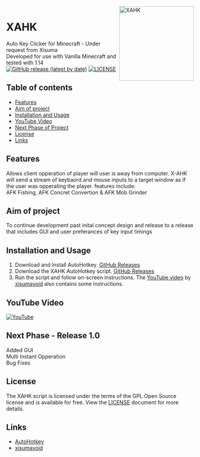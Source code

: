 <img align='right' src='https://github.com/monpjc/XAHK/blob/master/welcomepic.png' width='200px' alt='XAHK' />


# XAHK
Auto Key Clicker for Minecraft - Under request from Xisuma<br>
Developed for use with Vanilla Minecraft and tested with 1.14<br>
[![GitHub release (latest by date)](https://img.shields.io/github/v/release/monpjc/XAHK)](https://github.com/monpjc/XAHK/releases)
[![LICENSE](https://img.shields.io/github/license/monpjc/XAHK)](https://github.com/monpjc/XAHK/blob/master/LICENSE)

## Table of contents

- [Features](#Features)
- [Aim of project](#Aim-of-project)
- [Installation and Usage](#Installation-and-Usage)
- [YouTube Video](#YouTube-Video)
- [Next Phase of Project](#Next-Phase----Release-1.0)
- [License](#License)
- [Links](#Links)

## Features
Allows client opperation of player will user is away from computer. X-AHK will send a stream of keybaord and mouse inputs to a target window as if the user was opperating the player. features include:<br>
AFK Fishing, AFK Concret Convertion & AFK Mob Grinder

## Aim of project
To continue development past inital concept design and release to a release that includes GUI and user preferances of key input timings

## Installation and Usage

1. Download and Install AutoHotkey. [GitHub Releases](https://github.com/Lexikos/AutoHotkey_L/releases)
2. Download the XAHK AutoHotkey script. [GitHub Releases](https://github.com/monpjc/XAHK/releases)
3. Run the script and follow on-screen instructions. The [YouTube video](https://youtu.be/-wKW0OovGK4?t=280) by [xisumavoid](https://www.youtube.com/channel/UCU9pX8hKcrx06XfOB-VQLdw) also contains some instructions.

## YouTube Video

[![YouTube](https://img.youtube.com/vi/-wKW0OovGK4/0.jpg)](https://youtu.be/-wKW0OovGK4?t=280 "Click to play on YouTube")

## Next Phase - Release 1.0
Added GUI<br>
Multi Instant Opperation<br>
Bug Fixes<br>

## License

The XAHK script is licensed under the terms of the GPL Open Source license and is available for free. View the [LICENSE](https://github.com/monpjc/XAHK/blob/master/LICENSE) document for more details.

## Links

- [AutoHotkey](https://github.com/Lexikos/AutoHotkey_L)
- [xisumavoid](https://www.youtube.com/channel/UCU9pX8hKcrx06XfOB-VQLdw)


